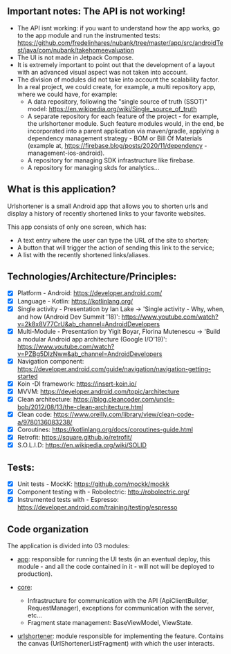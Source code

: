 ## Important notes: The API is not working!

- The API isnt working: if you want to understand how the app works, go to the app module and run the instrumented tests: https://github.com/fredelinhares/nubank/tree/master/app/src/androidTest/java/com/nubank/takehomeevaluation
- The UI is not made in Jetpack Compose.
- It is extremely important to point out that the development of a layout with an advanced visual aspect was not taken into account.
- The division of modules did not take into account the scalability factor. In a real project, we could create, for example, a multi repository app,
where we could have, for example:
   - A data repository, following the "single source of truth (SSOT)" model: https://en.wikipedia.org/wiki/Single_source_of_truth
   - A separate repository for each feature of the project - for example, the urlshortener module. Such feature modules would, in the end, be incorporated into a parent application via maven/gradle, applying a dependency management strategy - BOM or Bill Of Materials (example at, https://firebase.blog/posts/2020/11/dependency -management-ios-android).
   - A repository for managing SDK infrastructure like firebase.
   - A repository for managing skds for analytics...

## What is this application?

Urlshortener is a small Android app that allows you to shorten urls and display a history of recently shortened links to your favorite websites.

This app consists of only one screen, which has:

- A text entry where the user can type the URL of the site to shorten;
- A button that will trigger the action of sending this link to the service;
- A list with the recently shortened links/aliases.  

## Technologies/Architecture/Principles:

- [x] Platform - Android: https://developer.android.com/
- [x] Language - Kotlin: https://kotlinlang.org/
- [x] Single activity - Presentation by Ian Lake -> 'Single activity - Why, when, and how (Android Dev Summit '18)': https://www.youtube.com/watch?v=2k8x8V77CrU&ab_channel=AndroidDevelopers
- [x] Multi-Module - Presentation by Yigit Boyar, Florina Mutenescu -> 'Build a modular Android app architecture (Google I/O'19)': https://www.youtube.com/watch?v=PZBg5DIzNww&ab_channel=AndroidDevelopers
- [x] Navigation component: https://developer.android.com/guide/navigation/navigation-getting-started
- [x] Koin -DI framework: https://insert-koin.io/
- [x] MVVM: https://developer.android.com/topic/architecture
- [x] Clean architecture: https://blog.cleancoder.com/uncle-bob/2012/08/13/the-clean-architecture.html
- [x] Clean code: https://www.oreilly.com/library/view/clean-code-a/9780136083238/
- [x] Coroutines: https://kotlinlang.org/docs/coroutines-guide.html
- [x] Retrofit: https://square.github.io/retrofit/
- [x] S.O.L.I.D: https://en.wikipedia.org/wiki/SOLID  

## Tests:
- [x] Unit tests - MockK: https://github.com/mockk/mockk
- [x] Component testing with - Robolectric: http://robolectric.org/
- [x] Instrumented tests with - Espresso: https://developer.android.com/training/testing/espresso
 
## Code organization

The application is divided into 03 modules:

- [app](https://github.com/fredelinhares/url-shortener/tree/master/app): responsible for running the UI tests (in an eventual deploy, this module - and all the code contained in it - will not will be deployed to production).

- [core](https://github.com/fredelinhares/url-shortener/tree/master/core):
  - Infrastructure for communication with the API (ApiClientBuilder, RequestManager), exceptions for communication with the server, etc...
  - Fragment state management: BaseViewModel, ViewState.

- [urlshortener](https://github.com/fredelinhares/url-shortener/tree/master/urlshortener): module responsible for implementing the feature. Contains the canvas (UrlShortenerListFragment) with which the user interacts.
